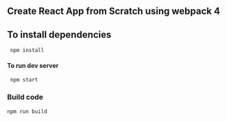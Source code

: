 ## Create React App from Scratch using webpack 4

## To install dependencies

```
 npm install
```

####  To run dev server

```
 npm start
```

### Build code

```
npm run build
```

